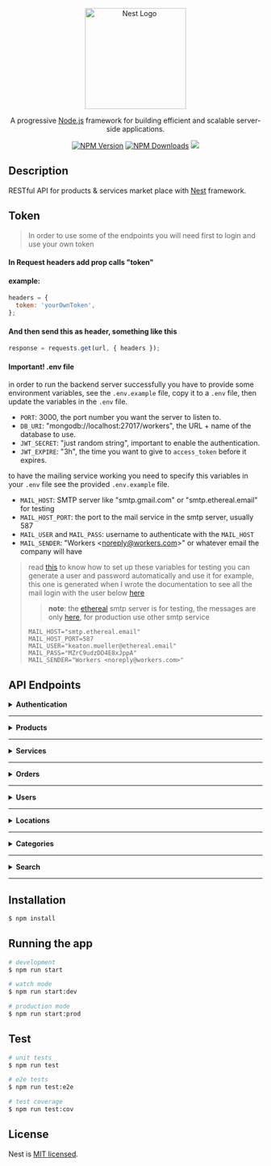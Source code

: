 <p align="center">
  <a href="http://nestjs.com/" target="blank"><img src="https://nestjs.com/img/logo-small.svg" width="200" alt="Nest Logo" /></a>
</p>

  <p align="center">A progressive <a href="http://nodejs.org" target="_blank">Node.js</a> framework for building efficient and scalable server-side applications.</p>
    <p align="center">
<a href="https://www.npmjs.com/~nestjscore" target="_blank"><img src="https://img.shields.io/npm/v/@nestjs/core.svg" alt="NPM Version" /></a>
<a href="https://www.npmjs.com/~nestjscore" target="_blank"><img src="https://img.shields.io/npm/dm/@nestjs/common.svg" alt="NPM Downloads" /></a>
  <a href="https://twitter.com/nestframework" target="_blank"><img src="https://img.shields.io/twitter/follow/nestframework.svg?style=social&label=Follow"></a>
</p>

## Description

RESTful API for products & services market place with [Nest](https://github.com/nestjs/nest) framework.

## Token

> In order to use some of the endpoints you will need first to login and use your own token

#### In Request headers add prop calls "token"

#### example:

```js
headers = {
  token: 'yourOwnToken',
};
```

#### And then send this as header, something like this

```js
response = requests.get(url, { headers });
```

#### Important! .env file

in order to run the backend server successfully you have to provide some
environment variables, see the `.env.example` file, copy it to a `.env` file,
then update the variables in the `.env` file.

- `PORT`: 3000, the port number you want the server to listen to.
- `DB_URI`: "mongodb://localhost:27017/workers", the URL + name of the database to use.
- `JWT_SECRET`: "just random string", important to enable the authentication.
- `JWT_EXPIRE`: "3h", the time you want to give to `access_token` before it expires.

to have the mailing service working you need to specify this variables in your `.env` file see the provided `.env.example` file.
- `MAIL_HOST`: SMTP server like "smtp.gmail.com" or "smtp.ethereal.email" for testing
- `MAIL_HOST_PORT`: the port to the mail service in the smtp server, usually 587
- `MAIL_USER` and `MAIL_PASS`: username to authenticate with the `MAIL_HOST`
- `MAIL_SENDER`: "Workers \<noreply@workers.com\>" or whatever email the company will have
> read [this](https://ethereal.email/) to know how to set up these variables for testing
> you can generate a user and password automatically and use it
> for example, this one is generated when I wrote the documentation
> to see all the mail login with the user below [here](https://ethereal.email/messages/)
> > **note**: the [ethereal](https://ethereal.email/) smtp server is for testing, the messages are only [here](https://ethereal.email/messages/), for production use other smtp service
> ```
> MAIL_HOST="smtp.ethereal.email"
> MAIL_HOST_PORT=587
> MAIL_USER="keaton.mueller@ethereal.email"
> MAIL_PASS="MZrC9udzDD4E8xJppA"
> MAIL_SENDER="Workers <noreply@workers.com>"
> ```


## API Endpoints

<details>
 <summary><b>Authentication</b></summary>

#### POST /auth/register

> ##### request body props: (\* means required)
>
> - name\*: string, min length 2, max length 50
> - email\*: valid email (---@---.---)
> - password\*: strong password with at least 1 (number, lowercase, uppercase, symbol)
> - role\*: accepts only "customer" or "vendor"
> - photo: string, url
> - job\* for vendor: stirng min length 2, max 50
> - phone\* for vendor: string, phone number
> - description\* for vendor : string, min length 20, max length 500
> - address.gov\* for vendor: string, the object Id of the governorate that is one of the existing ones in the database
> - address.city\* for vendor: string, the object Id of the city
> - address.street: string, min length 3 max 100

Request body example:
```json
{
  "name": "ali",
  "email": "ali@gmail.com",
  "password": "1234abCd!",
  "role": "vendor",
  "job": "graphic designer",
  "phone": "01234567891",
  "photo": "images.net/ali.png",
  "description": "Hello I am Ali"
  "address": {
    "gov": "65e4b9c77615d13c7864a0c4",
    "city": "65e4b9c77615d13c7864134g",
    "street": "Awl Abbas St."
  }
}
```
Response body if the user is regestered:
```json
{
  "user": {
    "email": "the user email",
    "notApproved": true
  }
}
```
> after adding the user successfully to the database, the server will send a confirmation code to the user's email
> the response body, user must go to the /auth/confirm route to complete the registration.

#### POST /auth/login

> request an access_token

Request Body:
```json
{
  "email": "ali@gmail.com",
  "password": "1234abCd!"
}
```
Resposne Body for status 200, and the user has confirmed their email
```json
{
  "user": "{ object with user informations }"
  "access_token": "hfpashfuiwndlkfawlkejfoialwef.woiejfoijasoiejflwkejfajwoiefj.aoweijfoaiwjfioawjefoijasdlkfjawoiefj23oijodjfa09wjef3489rpjwefoijw"
}
```
Response Body for status 200, but the user has not confirmed their email
```json
{
  "user": {
    "email": "the user email",
    "notApproved": true
  }
}
```
> if the user is `notApproved` this means they have to confirm via email code, or resend the code, and confirm again.


#### POST /auth/confirm
> to confirm a `notApproved` user
> body schema: 
> > email: the email of the user
> > code: number, the code sent to his email
```json
{
  "email": "user@mail.com",
  "code": 12345,
}
```
> response is the same as login for approved users
```json
{
  "user": {...},
  "access_token": "some strange long string",
}
```

#### GET /auth/code?email=user@mail.com&type=email
> to get a confirmation code in case of forgot password, and email confirmation
> you have to specify the user email to send the code to, and the type of the code ("email", "password")
> if you want to resent a code then the type is "email" and if you forgot the password the type is "password"

> response statuses 
> - 200: email is sent
> - 404: user is not registered
> - 429: the rate of requests is very high

> [!CAUTION]
> you must wait 30 seconds before calling this endpoint again

#### POST /auth/reset-password
> to set a new password for the user
> to must call the `/auth/code?type=password&email=aaa@bbb.ccc ` to get a code
> body schema: 
> > email: the email of the user
> > code: number, the code sent to his email
> > code: the new password to be set
```json
{
  "email": "user@mail.com",
  "code": 12345,
  "password": "Mu$t 8e $trong!"
}
```

</details>

---

<details>
 <summary><b>Products</b></summary>

#### GET /products?page=1&limit=10&category=نجارة

> query and it takes page and limit default is 1 and 20 respectively

> category query is optional, if you want to filter by category (main or sub)

#### return:

```json
{
  "data": [
    {
      "id": "65e5f83085020468684cf",
      "name": "test1",
      "price": 250,
      "description": "test test",
      "photos": [
        "https://i.imgur.com/1o3KcN6.png",
        "https://i.imgur.com/1o3KcN6.png",
        "https://i.imgur.com/1o3KcN6.png"
      ],
      "category": {
        "main": "نجاره",
        "sub": "خشب"
      },
      "vendor": {
        "id": "65e5f706e9c9ebb9d820",
        "name": "test",
        "gov": "65e36f850475bb457ced9",
        "city": "65e371f2617ef1dd3b697"
      },
      "totalOrders": 0,
      "avgRating": 0,
      "approved": false,
      "createdAt": "2024-03-04T16:34:56.971Z"
    }
  ],
  "meta": {
    "page": 1,
    "limit": 10,
    "itemCount": 7,
    "pageCount": 1,
    "hasPreviousPage": false,
    "hasNextPage": false
  }
}
```

---

#### GET products/user/:userId

> get all products by userId

#### return:

```json
[
  {
    "_id": "65e5f83085020468684",
    "name": "test7",
    "price": 250,
    "description": "test test",
    "photos": [
      "https://i.imgur.com/1o3KcN6.png",
      "https://i.imgur.com/1o3KcN6.png",
      "https://i.imgur.com/1o3KcN6.png"
    ],
    "category": {
      "main": "نجاره",
      "sub": "خشب"
    },
    "vendor": {
      "id": "65e5f706e9c9ebb9d8205",
      "name": "test",
      "gov": "65e36f850475bb457ced9",
      "city": "65e371f2617ef1dd3b692"
    },
    "totalOrders": 0,
    "avgRating": 0,
    "approved": false,
    "createdAt": "2024-03-04T16:34:56.971Z",
    "__v": 0
  }
]
```

---

#### GET products/:productId

> get product by Id

#### return:

```json
{
  "id": "65e5f83085020468684cf",
  "name": "test1",
  "price": 250,
  "description": "test test",
  "photos": [
    "https://i.imgur.com/1o3KcN6.png",
    "https://i.imgur.com/1o3KcN6.png",
    "https://i.imgur.com/1o3KcN6.png"
  ],
  "category": {
    "main": "نجاره",
    "sub": "خشب"
  },
  "vendor": {
    "id": "65e5f706e9c9ebb9d820",
    "name": "test",
    "gov": "65e36f850475bb457ced9",
    "city": "65e371f2617ef1dd3b697"
  },
  "totalOrders": 0,
  "avgRating": 0,
  "approved": false,
  "createdAt": "2024-03-04T16:34:56.971Z"
}
```

---

#### POST /products

> Create new product
> [!CAUTION]
> Requires Token

##### props: (\* means required)

- name\*: string, min length 2, max length 50
- price\*: must be more than 0 and number
- description\*: type string
- photos\*: array of strings[] and min array length can be 0
- description\*: string, min length 20, max length 500
- category.main\*: must be string main category
- category.sub\*: must be string sub category

#### example:

```json
{
  "name": "test4",
  "price": 250,
  "description": "test test",
  "photos": [
    "https://i.imgur.com/1o3KcN6.png",
    "https://i.imgur.com/1o3KcN6.png",
    "https://i.imgur.com/1o3KcN6.png"
  ],
  "category": {
    "main": "نجاره",
    "sub": "خشب"
  }
}
```

---

#### PATCH /products/:productId

> Update product by productId
> [!CAUTION]
> Requires Token

##### props: (\* means required)

- name: string, min length 2, max length 50
- price: must be more than 0 and number
- description: type string
- photos: array of strings[] and min array length can be 0
- description: string, min length 20, max length 500
- category.main: must be string main category
- category.sub: must be string sub category
- totalOrders: must be not less than 0
- avgRating: must be not less than 0 and not more than 5
- approved: is a boolen can be modified by admin

#### example:

```json
{
  "name": "test4",
  "price": 250,
  "description": "test test",
  "photos": [
    "https://i.imgur.com/1o3KcN6.png",
    "https://i.imgur.com/1o3KcN6.png",
    "https://i.imgur.com/1o3KcN6.png"
  ],
  "category": {
    "main": "نجاره",
    "sub": "خشب"
  },
  "totalOrders": 0,
  "avgRating": 0,
  "approved": false
}
```

---

#### DELETE /products/:productId

> Delete product by productId
> [!CAUTION]
> Requires Token

</details>

---

<details>
 <summary><b>Services</b></summary>

#### GET /services?page=1&limit=10

> query and it takes page and limit default is 1 and 20 respectively

#### return:

```json
{
  "data": [
    {
      "id": "65e5f83085020468684cf",
      "name": "test1",
      "price": 250,
      "description": "test test",
      "photos": [
        "https://i.imgur.com/1o3KcN6.png",
        "https://i.imgur.com/1o3KcN6.png",
        "https://i.imgur.com/1o3KcN6.png"
      ],
      "category": {
        "main": "نجاره",
        "sub": "خشب"
      },
      "vendor": {
        "id": "65e5f706e9c9ebb9d820",
        "name": "test",
        "gov": "65e36f850475bb457ced9",
        "city": "65e371f2617ef1dd3b697"
      },
      "totalOrders": 0,
      "avgRating": 0,
      "approved": false,
      "createdAt": "2024-03-04T16:34:56.971Z"
    }
  ],
  "meta": {
    "page": 1,
    "limit": 10,
    "itemCount": 7,
    "pageCount": 1,
    "hasPreviousPage": false,
    "hasNextPage": false
  }
}
```

---

#### GET services/user/:userId

> get all services by userId

#### return:

```json
[
  {
    "_id": "65e5f83085020468684",
    "name": "test7",
    "price": 250,
    "description": "test test",
    "photos": [
      "https://i.imgur.com/1o3KcN6.png",
      "https://i.imgur.com/1o3KcN6.png",
      "https://i.imgur.com/1o3KcN6.png"
    ],
    "category": {
      "main": "نجاره",
      "sub": "خشب"
    },
    "vendor": {
      "id": "65e5f706e9c9ebb9d8205",
      "name": "test",
      "gov": "65e36f850475bb457ced9",
      "city": "65e371f2617ef1dd3b692"
    },
    "totalOrders": 0,
    "avgRating": 0,
    "approved": false,
    "createdAt": "2024-03-04T16:34:56.971Z",
    "__v": 0
  }
]
```

---

#### GET services/:serviceId

> get services by Id

#### return:

```json
{
  "id": "65e5f83085020468684cf",
  "name": "test1",
  "price": 250,
  "description": "test test",
  "photos": [
    "https://i.imgur.com/1o3KcN6.png",
    "https://i.imgur.com/1o3KcN6.png",
    "https://i.imgur.com/1o3KcN6.png"
  ],
  "category": {
    "main": "نجاره",
    "sub": "خشب"
  },
  "vendor": {
    "id": "65e5f706e9c9ebb9d820",
    "name": "test",
    "gov": "65e36f850475bb457ced9",
    "city": "65e371f2617ef1dd3b697"
  },
  "totalOrders": 0,
  "avgRating": 0,
  "approved": false,
  "createdAt": "2024-03-04T16:34:56.971Z"
}
```

---

#### POST /services

> Create new service
> [!CAUTION]
> Requires Token

##### props: (\* means required)

- name\*: string, min length 2, max length 50
- price\*: must be more than 0 and number
- description\*: type string
- photos\*: array of strings[] and min array length is 1
- description\*: string, min length 20, max length 500
- category.main\*: must be string main category
- category.sub\*: must be string sub category

#### example:

```json
{
  "name": "test4",
  "price": 250,
  "description": "test test",
  "photos": [
    "https://i.imgur.com/1o3KcN6.png",
    "https://i.imgur.com/1o3KcN6.png",
    "https://i.imgur.com/1o3KcN6.png"
  ],
  "category": {
    "main": "نجاره",
    "sub": "خشب"
  }
}
```

---

#### PATCH /services/:serviceId

> Update service by servicesId
> [!CAUTION]
> Requires Token

##### props: (\* means required)

- name: string, min length 2, max length 50
- price: must be more than 0 and number
- description: type string
- photos: array of strings[] and min array length is 1
- description: string, min length 20, max length 500
- category.main: must be string main category
- category.sub: must be string sub category
- totalOrders: must be not less than 0
- avgRating: must be not less than 0 and not more than 5
- approved: is a boolen can be modified by admin

#### example:

```json
{
  "name": "test4",
  "price": 250,
  "description": "test test",
  "photos": [
    "https://i.imgur.com/1o3KcN6.png",
    "https://i.imgur.com/1o3KcN6.png",
    "https://i.imgur.com/1o3KcN6.png"
  ],
  "category": {
    "main": "نجاره",
    "sub": "خشب"
  },
  "totalOrders": 0,
  "avgRating": 0,
  "approved": false
}
```

---

#### DELETE /services/:serviceId

> Delete service by serviceId
> [!CAUTION]
> Requires Token

</details>

---

<details>
 <summary><b>Orders</b></summary>

#### GET /orders

> get all orders for the current logged in user

#### GET /orders/:orderId

> get infromations about specific order

#### DELETE /orders/:orderId

> customer, vendor can delete products they have done.

#### POST /products/:productId/order

#### POST /services/:serviceId/order

> submit an order request from the current logged in user
> user must be a customer (not even admin can do this)

> [!CAUTION]
> Body Schema is object with message inside

```js
{
  message: '500 > length > 10';
}
```

</details>

---

<details>
 <summary><b>Users</b></summary>

#### GET /users?page=1&limit=10

> query and it takes page and limit default is 1 and 20 respectively
> [!CAUTION]
> Requires Token

#### return:

```json
{
  "data": [
    {
      "id": "65e5cd41f9206d7ec12597",
      "name": "ali",
      "email": "ali@gg.ez",
      "password": "hashedPassword",
      "role": "vendor",
      "address": {
        "gov": "65e36f850475bb457ced99a9",
        "city": "65e371f2617ef1dd3b697ec2"
      },
      "photo": "https/gg.ex",
      "description": "علي علوكا"
    }
  ],
  "meta": {
    "page": 1,
    "limit": 10,
    "itemCount": 7,
    "pageCount": 1,
    "hasPreviousPage": false,
    "hasNextPage": false
  }
}
```

---

#### GET users/:userId

> get user by Id
> [!CAUTION]
> Requires Token

#### return:

```json
{
  "_id": "65e5cd41f9206d7ec12594",
  "name": "ali",
  "email": "ali@gg.ez",
  "role": "vendor",
  "address": {
    "gov": "65e36f850475bb457ced99a9",
    "city": "65e371f2617ef1dd3b697ec2"
  },
  "photo": "https/gg.ex",
  "description": "علي علوكا",
  "__v": 0
}
```

---

#### PATCH /users/:userId

> Update user by userId
> [!CAUTION]
> Requires Token

##### props: (\* means required)

- name: string, min length 2, max length 50
- password: strong password with at least 1 (number, lowercase, uppercase, symbol) -- ( if password found must provide newPassword )
- newPasswword: strong password with at least 1 (number, lowercase, uppercase, symbol) -- ( if newPassword found must provide oldPassword as prop: "password" )
- role: accepts only "customer" or "vendor"
- photo: url
- description: string, min length 20, max length 500
- address.gov: string, the object Id of the governorate that is one of the existing ones in the database
- address.city: string, the object Id of the city
- address.street: string, min length 3 max 100

#### example:

```json
{
  "name": "ali",
  "password": "oldPassword123@!",
  "newPassword": "newPassword123@!",
  "role": "vendor",
  "address": {
    "gov": "65e36f850475bb457ced99a9",
    "city": "65e371f2617ef1dd3b697ec2"
  },
  "photo": "https/gg.ex",
  "description": "علي علوكا",
  "__v": 0
}
```

---

#### DELETE /users/:userId

> Delete user by serviceId
> [!CAUTION]
> Requires Token

</details>

---

<details>
 <summary><b>Locations</b></summary>

#### GET /locatoins/governorates

> get all available governorates

response

```json
[
  {
    "_id": "65e36f850475bb457ced99a9",
    "name": "الاسكندرية",
    "__v": 0
  },
  {
    "_id": "65e36f850475bb457ced99ac",
    "name": "القاهرة",
    "__v": 0
  },
  {
    "_id": "65e36f850475bb457ced99ad",
    "name": "الشرقية",
    "__v": 0
  }
]
```

#### GET locations/cities/:govId

> get cities in a governorate

response

```json
[
  {
    "_id": "65e374093c963b2c090fe3b5",
    "name": "السلام",
    "gov": "65e36f850475bb457ced99ac",
    "__v": 0
  },
  {
    "_id": "65e374093c963b2c090fe3b6",
    "name": "المرج",
    "gov": "65e36f850475bb457ced99ac",
    "__v": 0
  },
  {
    "_id": "65e374093c963b2c090fe3b7",
    "name": "مدينة نصر",
    "gov": "65e36f850475bb457ced99ac",
    "__v": 0
  }
]
```

#### POST /locations/governorates

> add new governorates

> [!CAUTION]
> body schema: Array of strings

```json
["الاقصر", "شمال سيناء", "البحيرة"]
```

#### POST /locations/cities/:govId

> add new cities to a governorate

> [!CAUTION]
> body schema: Array of strings

```json
["السلام", "المرج", "مدينة نصر"]
```

#### DELETE /locations/governorates/:govId

> delete a governorate and all related cities / users

#### DELETE /locations/cities/:cityId

> delete a city and all related users

</details>

---

<details>
 <summary><b>Categories</b></summary>

#### GET services/categories/

#### GET products/categories/

> get all (services or products) categories

response body

```json
[
  {
    "_id": "65e4b9c77615d13c7864a0c4",
    "name": "اعمال نجااااااارة",
    "description": "باب النجارين بتوعنا مش مخلع",
    "photo": "www/gg/ez",
    "__v": 0
  },
  {
    "_id": "65e86289ba817f471d0d653b",
    "name": "سبااااكههه",
    "description": "سباكين محنكين عالأخر",
    "photo": "www/gg/ez",
    "__v": 0
  }
]
```

---

#### GET services/categories/:categoryId

#### GET products/categories/:categoryId

> get all (services or products) sub categories of one category

response body

```json
[
  {
    "_id": "65e4c166934f4917574449b5",
    "name": "باب و شباك",
    "parent": "65e4b9c77615d13c7864a0c4",
    "__v": 0
  },
  {
    "_id": "65e4c166934f4917574449b7",
    "name": "مكاتب",
    "parent": "65e4b9c77615d13c7864a0c4",
    "__v": 0
  },
  {
    "_id": "65e77927c9bc33d8a77113cf",
    "name": "مطابخ",
    "parent": "65e4b9c77615d13c7864a0c4",
    "__v": 0
  }
]
```

---

#### POST services/categories/

#### POST products/categories/

> add main category (services or products)

> Body Schema: Object with the following props
>
> - name: required, string, min length 3, max length 50
> - photo: string, url
> - description: string min length 10 max lenght 500

request body

```json
{
  "name": "سبااااكههه",
  "description": "سباكين محنكين عالأخر",
  "photo": "www/gg/ez"
}
```

response body if added successfully

```json
{
  "name": "سبااااكههه",
  "description": "سباكين محنكين عالأخر",
  "photo": "www/gg/ez",
  "_id": "65e86289ba817f471d0d653b",
  "__v": 0
}
```

---

#### POST services/categories/:categoryId

#### POST products/categories/:categoryId

> add sub categories to a category

> [!CAUTION]
> body schema: Array of strings

request body

```json
["باب و شباك", "مطابخ", "مكاتب"]
```

response body

```
... same as GET if no conflict happened
```

---

#### PATCH services/categories/:categoryId

#### PATCH products/categories/:categoryId

> Update category by Id (main or sub)

> Body Schema: Object with the following props
>
> - name: string, min length 3, max length 50
> - photo: string, url
> - description: string min length 10 max lenght 500

request body

```json
{
  "name": "سباكه"
}
```

response body on success

```json
{
  "name": "سباكه",
  "description": "سباكين محنكين عالأخر",
  "photo": "www/gg/ez",
  "_id": "65e86289ba817f471d0d653b",
  "__v": 0
}
```

---

#### DELETE services/categories/:categoryId

#### DELETE products/categories/:categoryId

> Delete category (main or sub)

</details>

---

<details>
 <summary><b>Search</b></summary>

#### GET /search?q="query"

> query takes any string to search in products, services or vendor users

#### return:

```json
[
  {
    "products": [
      {
        "_id": "65ea40b19f38b1956072af85",
        "name": "testAp",
        "price": 250,
        "description": "test test",
        "photos": [
          "https://i.imgur.com/1o3KcN6.png",
          "https://i.imgur.com/1o3KcN6.png",
          "https://i.imgur.com/1o3KcN6.png"
        ],
        "category": {
          "main": "نجاره",
          "sub": "خشب"
        },
        "vendor": {
          "id": "65e5f706e9c9ebb9d820e575",
          "name": "test",
          "gov": "65e36f850475bb457ced99a9",
          "city": "65e371f2617ef1dd3b697ec2"
        },
        "totalOrders": 0,
        "avgRating": 0,
        "approved": false,
        "createdAt": "2024-03-07T22:33:21.468Z",
        "__v": 0
      }
    ]
  },
  {
    "services": [
      {
        "_id": "65ea42079ec515665816ccda",
        "name": "test",
        "price": 250,
        "description": "test test",
        "photos": [
          "https://i.imgur.com/1o3KcN6.png",
          "https://i.imgur.com/1o3KcN6.png",
          "https://i.imgur.com/1o3KcN6.png"
        ],
        "category": {
          "main": "نجاره",
          "sub": "خشب"
        },
        "vendor": {
          "id": "65e5f706e9c9ebb9d820e575",
          "name": "test",
          "gov": "65e36f850475bb457ced99a9",
          "city": "65e371f2617ef1dd3b697ec2"
        },
        "totalOrders": 0,
        "avgRating": 0,
        "approved": false,
        "createdAt": "2024-03-07T22:39:03.539Z",
        "__v": 0
      }
    ]
  },
  {
    "users": [
      {
        "_id": "65e62ca5b00ec58e08d2360d",
        "name": "test",
        "email": "test2@gmail.com",
        "role": "vendor",
        "address": {
          "gov": "65e36f850475bb457ced99a9",
          "city": "65e371f2617ef1dd3b697ec2"
        },
        "photo": "https/gg.ex",
        "description": "علي علوكا",
        "__v": 0,
        "createdAt": "2024-03-17T22:07:02.640Z"
      }
    ]
  }
]
```

</details>

---

## Installation

```bash
$ npm install
```

## Running the app

```bash
# development
$ npm run start

# watch mode
$ npm run start:dev

# production mode
$ npm run start:prod
```

## Test

```bash
# unit tests
$ npm run test

# e2e tests
$ npm run test:e2e

# test coverage
$ npm run test:cov
```

## License

Nest is [MIT licensed](LICENSE).
